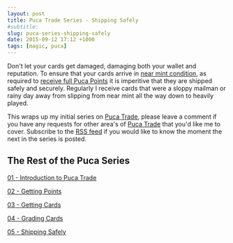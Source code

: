 ```yaml
---
layout: post
title: Puca Trade Series - Shipping Safely
#subtitle:                       
slug: puca-series-shipping-safely
date: 2015-09-12 17:12 +1000
tags: [magic, puca]
---
```


Don't let your cards get damaged, damaging both your wallet and reputation. To 
ensure that your cards arrive in [near mint condition][104], as required to
[receive full Puca Points][102] it is imperitive that they are shipped safely 
and securely. Regularly I receive cards that were a sloppy mailman or rainy day
away from slipping from near mint all the way down to heavily played. 



This wraps up my initial series on [Puca Trade][1], please leave a comment if 
you have any requests for other area's of [Puca Trade][1] that you'd like me to
cover. Subscribe to the [RSS feed][4] if you would like to know the moment the 
next in the series is posted.

## The Rest of the Puca Series

[01 - Introduction to Puca Trade][101]

[02 - Getting Points][102]

[03 - Getting Cards][103]

[04 - Grading Cards][104]

[05 - Shipping Safely][105]

[1]: https://pucatrade.com/invite/gift/65746
[2]: https://deckbox.org/users/LovesTha/
[3]: https://pucatrade.com/account/upgrade
[4]: /feed.xml
[5]: /blog/tag/puca/
[6]: http://www.starcitygames.com/pages/cardconditions
[7]: https://help.tcgplayer.com/hc/en-us/articles/201432037-Magic-the-Gathering-Card-Conditions
[8]: http://www.cardkingdom.com/static/grading
[9]: http://www.blackborder.com/cgi-bin/customscripts/help/condition.cgi
[10]: https://www.abugames.com/Magic_The_Gathering_Cards_Detailed_Condition_Guide.html
[101]: /2015-08-14-puca-01-introduction
[102]: /2015-08-16-puca-02-getting-points
[103]: /2015-09-01-puca-03-getting-cards
[104]: /2015-09-05-puca-04-grading-cards
[105]: /2015-09--puca-05-shipping-safely
